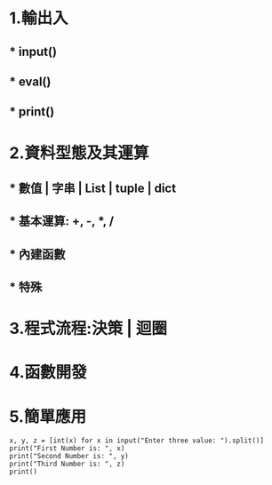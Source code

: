 # 1.輸出入
## * input()
## * eval()
## * print()

# 2.資料型態及其運算
## * 數值 | 字串 | List | tuple | dict
## * 基本運算: +, -, *, /
## * 內建函數
## * 特殊

# 3.程式流程:決策 | 迴圈


# 4.函數開發


# 5.簡單應用

```
x, y, z = [int(x) for x in input("Enter three value: ").split()] 
print("First Number is: ", x) 
print("Second Number is: ", y) 
print("Third Number is: ", z) 
print()
```
